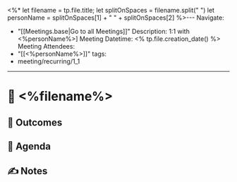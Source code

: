 <%* 
	let filename = tp.file.title;
	let splitOnSpaces = filename.split(" ")
	let personName = splitOnSpaces[1] + " " + splitOnSpaces[2]
%>---
Navigate:
  - "[[Meetings.base|Go to all Meetings]]"
Description: 1:1 with <%personName%>]
Meeting Datetime: <% tp.file.creation_date() %>
Meeting Attendees:
  - "[[<%personName%>]]"
tags:
  - meeting/recurring/1_1
---
# 📆 <%filename%>

## 🔮 Outcomes

## 📢 Agenda

## ✍ Notes
